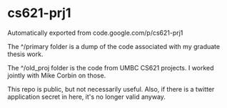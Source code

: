 # cs621-prj1
Automatically exported from code.google.com/p/cs621-prj1

The ^/primary folder is a dump of the code associated with my graduate thesis work.

The ^/old_proj folder is the code from UMBC CS621 projects.  I worked jointly with Mike Corbin on those.

This repo is public, but not necessarily useful.  Also, if there is a twitter application secret in here, it's no longer valid anyway.
